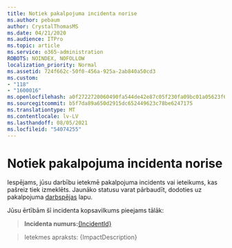 ```yaml
---
title: Notiek pakalpojuma incidenta norise
ms.author: pebaum
author: CrystalThomasMS
ms.date: 04/21/2020
ms.audience: ITPro
ms.topic: article
ms.service: o365-administration
ROBOTS: NOINDEX, NOFOLLOW
localization_priority: Normal
ms.assetid: 724f662c-50f0-456a-925a-2ab840a50cd3
ms.custom:
- "118"
- "1600016"
ms.openlocfilehash: a0f2722720060490fa544de42e87c05f230fa09bc01a05623f6d985f1f058042
ms.sourcegitcommit: b5f7da89a650d2915dc652449623c78be6247175
ms.translationtype: MT
ms.contentlocale: lv-LV
ms.lasthandoff: 08/05/2021
ms.locfileid: "54074255"
---
```

# <a name="service-incident-in-progress"></a>Notiek pakalpojuma incidenta norise

Iespējams, jūsu darbību ietekmē pakalpojuma incidents vai ieteikums, kas pašreiz tiek izmeklēts. Jaunāko statusu varat pārbaudīt, dodoties uz pakalpojuma [darbspējas](https://admin.microsoft.com/adminportal/home#/servicehealth) lapu.
  
Jūsu ērtībām šī incidenta kopsavilkums pieejams tālāk:
  
> **Incidenta numurs:**[{IncidentId}](https://admin.microsoft.com/adminportal/home#/servicehealth)

> Ietekmes apraksts: {ImpactDescription}
